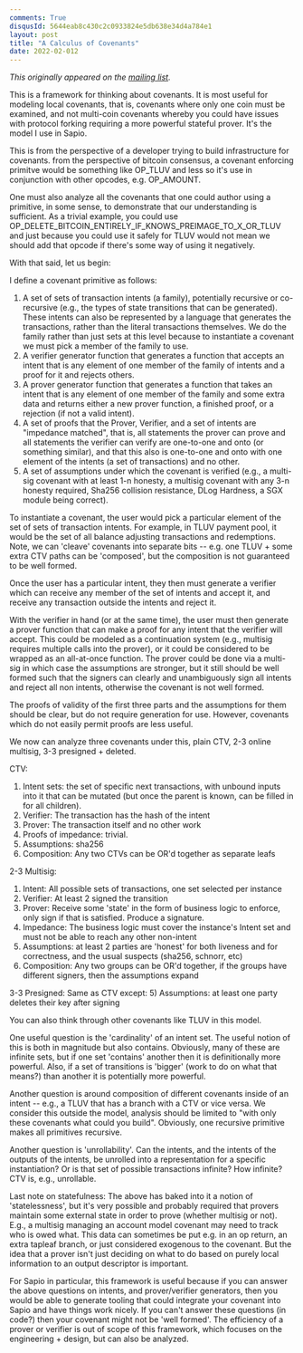 ```yaml
---
comments: True
disqusId: 5644eab8c430c2c0933824e5db638e34d4a784e1 
layout: post
title: "A Calculus of Covenants"
date: 2022-02-012
---
```


_This originally appeared on the [mailing list](https://gnusha.org/pi/bitcoindev/CAD5xwhjBkKVuiPaRJZrsq+GcvSeht+SHvmmiH2MjnU2k1m_4gw@mail.gmail.com/)._

This is a framework for thinking about covenants. It is most useful for modeling local covenants, that is, covenants where only one coin must be examined, and not multi-coin covenants whereby you could have issues with protocol forking requiring a more powerful stateful prover. It's the model I use in Sapio.

This is from the perspective of a developer trying to build infrastructure for covenants. from the perspective of bitcoin consensus, a covenant enforcing primitve would be something like OP_TLUV and less so it's use in conjunction with other opcodes, e.g. OP_AMOUNT.

One must also analyze all the covenants that one could author using a primitive, in some sense, to demonstrate that our understanding is sufficient. As a trivial example, you could use OP_DELETE_BITCOIN_ENTIRELY_IF_KNOWS_PREIMAGE_TO_X_OR_TLUV and just because you could use it safely for TLUV would not mean we should add that opcode if there's some way of using it negatively.

With that said, let us begin:

I define a covenant primitive as follows:

1) A set of sets of transaction intents (a family), potentially recursive or co-recursive (e.g., the types of state transitions that can be generated). These intents can also be represented by a language that generates the transactions, rather than the literal transactions themselves. We do the family rather than just sets at this level because to instantiate a covenant we must pick a member of the family to use.
2) A verifier generator function that generates a function that accepts an intent that is any element of one member of the family of intents and a proof for it and rejects others.
3) A prover generator function that generates a function that takes an intent that is any element of one member of the family and some extra data and returns either a new prover function, a finished proof, or a rejection (if not a valid intent).
4) A set of proofs that the Prover, Verifier, and a set of intents are "impedance matched", that is, all statements the prover can prove and all statements the verifier can verify are one-to-one and onto (or something similar), and that this also is one-to-one and onto with one element of the intents (a set of transactions) and no other.
5) A set of assumptions under which the covenant is verified (e.g., a multi-sig covenant with at least 1-n honesty, a multisig covenant with any 3-n honesty required, Sha256 collision resistance, DLog Hardness, a SGX module being correct).

To instantiate a covenant, the user would pick a particular element of the set of sets of transaction intents. For example, in TLUV payment pool, it would be the set of all balance adjusting transactions and redemptions. Note, we can 'cleave' covenants into separate bits -- e.g. one TLUV + some extra CTV paths can be 'composed', but the composition is not guaranteed to be well formed.

Once the user has a particular intent, they then must generate a verifier which can receive any member of the set of intents and accept it, and receive any transaction outside the intents and reject it.

With the verifier in hand (or at the same time), the user must then generate a prover function that can make a proof for any intent that the verifier will accept. This could be modeled as a continuation system (e.g., multisig requires multiple calls into the prover), or it could be considered to be wrapped as an all-at-once function. The prover could be done via a multi-sig in which case the assumptions are stronger, but it still should be well formed such that the signers can clearly and unambiguously sign all intents and reject all non intents, otherwise the covenant is not well formed.

The proofs of validity of the first three parts and the assumptions for them should be clear, but do not require generation for use. However, covenants which do not easily permit proofs are less useful.

We now can analyze three covenants under this, plain CTV, 2-3 online multisig, 3-3 presigned + deleted.

CTV:
1) Intent sets: the set of specific next transactions, with unbound inputs into it that can be mutated (but once the parent is known, can be filled in for all children).
2) Verifier: The transaction has the hash of the intent
3) Prover: The transaction itself and no other work
4) Proofs of impedance: trivial.
5) Assumptions: sha256
6) Composition: Any two CTVs can be OR'd together as separate leafs

2-3 Multisig:
1) Intent: All possible sets of transactions, one set selected per instance
2) Verifier: At least 2 signed the transition
3) Prover: Receive some 'state' in the form of business logic to enforce, only sign if that is satisfied. Produce a signature.
4) Impedance: The business logic must cover the instance's Intent set and must not be able to reach any other non-intent
5) Assumptions: at least 2 parties are 'honest' for both liveness and for correctness, and the usual suspects (sha256, schnorr, etc)
6) Composition: Any two groups can be OR'd together, if the groups have different signers, then the assumptions expand

3-3 Presigned:
Same as CTV except:
5) Assumptions: at least one party deletes their key after signing


 You can also think through other covenants like TLUV in this model.

One useful question is the 'cardinality' of an intent set. The useful notion of this is both in magnitude but also contains. Obviously, many of these are infinite sets, but if one set 'contains' another then it is definitionally more powerful. Also, if a set of transitions is 'bigger' (work to do on what that means?) than another it is potentially more powerful.

Another question is around composition of different covenants inside of an intent -- e.g., a TLUV that has a branch with a CTV or vice versa. We consider this outside the model, analysis should be limited to "with only these covenants what could you build". Obviously, one recursive primitive makes all primitives recursive.

Another question is 'unrollability'. Can the intents, and the intents of the outputs of the intents, be unrolled into a representation for a specific instantiation? Or is that set of possible transactions infinite? How infinite? CTV is, e.g., unrollable.


Last note on statefulness: The above has baked into it a notion of 'statelessness', but it's very possible and probably required that provers maintain some external state in order to prove (whether multisig or not). E.g., a multisig managing an account model covenant may need to track who is owed what. This data can sometimes be put e.g. in an op return, an extra tapleaf branch, or just considered exogenous to the covenant. But the idea that a prover isn't just deciding on what to do based on purely local information to an output descriptor is important.


For Sapio in particular, this framework is useful because if you can answer the above questions on intents, and prover/verifier generators, then you would be able to generate tooling that could integrate your covenant into Sapio and have things work nicely. If you can't answer these questions (in code?) then your covenant might not be 'well formed'. The efficiency of a prover or verifier is out of scope of this framework, which focuses on the engineering + design, but can also be analyzed.